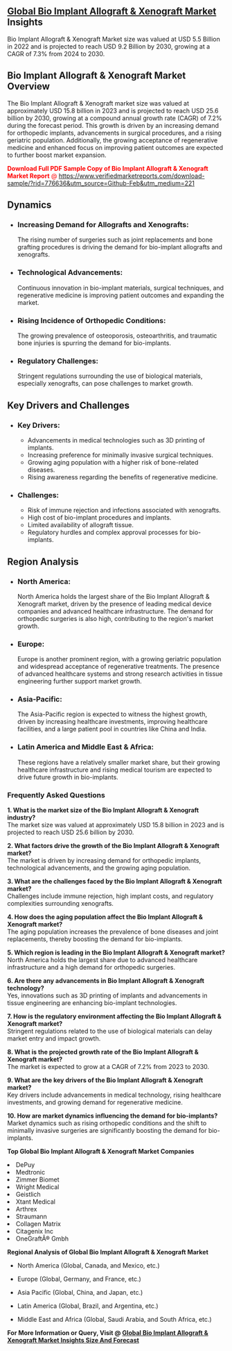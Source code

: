 <h2><a href="https://www.verifiedmarketreports.com/download-sample/?rid=776636&amp;utm_source=Github&amp;utm_medium=221" target="_blank">Global Bio Implant Allograft & Xenograft Market</a> Insights</h2><p>Bio Implant Allograft & Xenograft Market size was valued at USD 5.5 Billion in 2022 and is projected to reach USD 9.2 Billion by 2030, growing at a CAGR of 7.3% from 2024 to 2030.</p><p> <h2>Bio Implant Allograft & Xenograft Market Overview</h2> <p>The Bio Implant Allograft & Xenograft market size was valued at approximately USD 15.8 billion in 2023 and is projected to reach USD 25.6 billion by 2030, growing at a compound annual growth rate (CAGR) of 7.2% during the forecast period. This growth is driven by an increasing demand for orthopedic implants, advancements in surgical procedures, and a rising geriatric population. Additionally, the growing acceptance of regenerative medicine and enhanced focus on improving patient outcomes are expected to further boost market expansion.</p> <p><p><span class=""><span style="color: #ff0000;"><strong>Download Full PDF Sample Copy of Bio Implant Allograft & Xenograft Market Report</strong> @ </span><a href="https://www.verifiedmarketreports.com/download-sample/?rid=776636&amp;utm_source=Github-Feb&amp;utm_medium=221" target="_blank">https://www.verifiedmarketreports.com/download-sample/?rid=776636&amp;utm_source=Github-Feb&amp;utm_medium=221</a></span></p></p> <h2>Dynamics</h2> <ul> <li><h3>Increasing Demand for Allografts and Xenografts:</h3> The rising number of surgeries such as joint replacements and bone grafting procedures is driving the demand for bio-implant allografts and xenografts.</li> <li><h3>Technological Advancements:</h3> Continuous innovation in bio-implant materials, surgical techniques, and regenerative medicine is improving patient outcomes and expanding the market.</li> <li><h3>Rising Incidence of Orthopedic Conditions:</h3> The growing prevalence of osteoporosis, osteoarthritis, and traumatic bone injuries is spurring the demand for bio-implants.</li> <li><h3>Regulatory Challenges:</h3> Stringent regulations surrounding the use of biological materials, especially xenografts, can pose challenges to market growth.</li> </ul> <h2>Key Drivers and Challenges</h2> <ul> <li><h3>Key Drivers:</h3> <ul> <li>Advancements in medical technologies such as 3D printing of implants.</li> <li>Increasing preference for minimally invasive surgical techniques.</li> <li>Growing aging population with a higher risk of bone-related diseases.</li> <li>Rising awareness regarding the benefits of regenerative medicine.</li> </ul> </li> <li><h3>Challenges:</h3> <ul> <li>Risk of immune rejection and infections associated with xenografts.</li> <li>High cost of bio-implant procedures and implants.</li> <li>Limited availability of allograft tissue.</li> <li>Regulatory hurdles and complex approval processes for bio-implants.</li> </ul> </li> </ul> <h2>Region Analysis</h2> <ul> <li><h3>North America:</h3> North America holds the largest share of the Bio Implant Allograft & Xenograft market, driven by the presence of leading medical device companies and advanced healthcare infrastructure. The demand for orthopedic surgeries is also high, contributing to the region's market growth.</li> <li><h3>Europe:</h3> Europe is another prominent region, with a growing geriatric population and widespread acceptance of regenerative treatments. The presence of advanced healthcare systems and strong research activities in tissue engineering further support market growth.</li> <li><h3>Asia-Pacific:</h3> The Asia-Pacific region is expected to witness the highest growth, driven by increasing healthcare investments, improving healthcare facilities, and a large patient pool in countries like China and India.</li> <li><h3>Latin America and Middle East & Africa:</h3> These regions have a relatively smaller market share, but their growing healthcare infrastructure and rising medical tourism are expected to drive future growth in bio-implants.</li> </ul> <h3>Frequently Asked Questions</h3> <p><strong>1. What is the market size of the Bio Implant Allograft & Xenograft industry?</strong><br>The market size was valued at approximately USD 15.8 billion in 2023 and is projected to reach USD 25.6 billion by 2030.</p> <p><strong>2. What factors drive the growth of the Bio Implant Allograft & Xenograft market?</strong><br>The market is driven by increasing demand for orthopedic implants, technological advancements, and the growing aging population.</p> <p><strong>3. What are the challenges faced by the Bio Implant Allograft & Xenograft market?</strong><br>Challenges include immune rejection, high implant costs, and regulatory complexities surrounding xenografts.</p> <p><strong>4. How does the aging population affect the Bio Implant Allograft & Xenograft market?</strong><br>The aging population increases the prevalence of bone diseases and joint replacements, thereby boosting the demand for bio-implants.</p> <p><strong>5. Which region is leading in the Bio Implant Allograft & Xenograft market?</strong><br>North America holds the largest share due to advanced healthcare infrastructure and a high demand for orthopedic surgeries.</p> <p><strong>6. Are there any advancements in Bio Implant Allograft & Xenograft technology?</strong><br>Yes, innovations such as 3D printing of implants and advancements in tissue engineering are enhancing bio-implant technologies.</p> <p><strong>7. How is the regulatory environment affecting the Bio Implant Allograft & Xenograft market?</strong><br>Stringent regulations related to the use of biological materials can delay market entry and impact growth.</p> <p><strong>8. What is the projected growth rate of the Bio Implant Allograft & Xenograft market?</strong><br>The market is expected to grow at a CAGR of 7.2% from 2023 to 2030.</p> <p><strong>9. What are the key drivers of the Bio Implant Allograft & Xenograft market?</strong><br>Key drivers include advancements in medical technology, rising healthcare investments, and growing demand for regenerative medicine.</p> <p><strong>10. How are market dynamics influencing the demand for bio-implants?</strong><br>Market dynamics such as rising orthopedic conditions and the shift to minimally invasive surgeries are significantly boosting the demand for bio-implants.</p> </p><p><strong>Top Global Bio Implant Allograft & Xenograft Market Companies</strong></p><div data-test-id=""><p><li>DePuy</li><li> Medtronic</li><li> Zimmer Biomet</li><li> Wright Medical</li><li> Geistlich</li><li> Xtant Medical</li><li> Arthrex</li><li> Straumann</li><li> Collagen Matrix</li><li> Citagenix Inc</li><li> OneGraftÂ® Gmbh</li></p><div><strong>Regional Analysis of&nbsp;Global Bio Implant Allograft & Xenograft Market</strong></div><ul><li dir="ltr"><p dir="ltr">North America&nbsp;(Global, Canada, and Mexico, etc.)</p></li><li dir="ltr"><p dir="ltr">Europe (Global, Germany, and France, etc.)</p></li><li dir="ltr"><p dir="ltr">Asia Pacific&nbsp;(Global, China, and Japan, etc.)</p></li><li dir="ltr"><p dir="ltr">Latin America&nbsp;(Global, Brazil, and Argentina, etc.)</p></li><li dir="ltr">Middle East and Africa&nbsp;(Global, Saudi Arabia, and South Africa, etc.)</li></ul><p><strong>For More Information or Query, Visit @&nbsp;</strong><strong><a href="https://www.verifiedmarketreports.com/product/bio-implant-allograft-xenograft-market/?utm_source=Github&amp;utm_medium=221" target="_blank">Global Bio Implant Allograft & Xenograft Market Insights Size And Forecast</a></strong></p></div>
